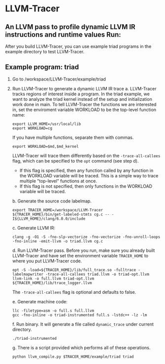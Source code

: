 # LLVM-Tracer
An LLVM pass to profile dynamic LLVM IR instructions and runtime values
Run:
------
After you build LLVM-Tracer, you can use example triad programs in the example
directory to test LLVM-Tracer.

Example program: triad
----------------------
  1. Go to /workspace/LLVM-Tracer/example/triad
  2. Run LLVM-Tracer to generate a dynamic LLVM IR trace
     a. LLVM-Tracer tracks regions of interest inside a program.
        In the triad example, we want to analyze the triad kernel instead of the setup
        and initialization work done in main. To tell LLVM-Tracer the functions we are
        interested in, set the enviroment variable WORKLOAD to be the top-level function name:

        ```
        export LLVM_HOME=/usr/local/lib
        export WORKLOAD=cg
        ```

        If you have multiple functions, separate them with commas.

        ```
        export WORKLOAD=$md,$md_kernel
        ```

        LLVM-Tracer will trace them differently based on the `-trace-all-callees` flag, which can be specified
        to the `opt` command (see step d).

        * If this flag is specified, then any function called by any function in the WORKLOAD variable will be traced.
          This is a simple way to trace multiple "top-level" functions at once.
        * If this flag is not specified, then only functions in the WORKLOAD variable will be traced.

     b. Generate the source code labelmap.

        ```
        export TRACER_HOME=/workspace/LLVM-Tracer
        ${TRACER_HOME}/bin/get-labeled-stmts cg.c -- -I${LLVM_HOME}/clang/6.0.0/include
        ```

     c. Generate LLVM IR:

        ```
        clang -g -O1 -S -fno-slp-vectorize -fno-vectorize -fno-unroll-loops -fno-inline -emit-llvm -o triad.llvm cg.c
        ```

     d. Run LLVM-Tracer pass.
        Before you run, make sure you already built LLVM-Tracer and have set
        the environment variable `TRACER_HOME` to where you put LLVM-Tracer
        code.

        ```
        opt -S -load=${TRACER_HOME}/lib/full_trace.so -fulltrace -labelmapwriter -trace-all-callees triad.llvm -o triad-opt.llvm
        llvm-link -o full.llvm triad-opt.llvm ${TRACER_HOME}/lib/trace_logger.llvm 
        ```

        The `-trace-all-callees` flag is optional and defaults to false.

     e. Generate machine code:

        ```
        llc -filetype=asm -o full.s full.llvm
        gcc -fno-inline -o triad-instrumented full.s -lstdc++ -lz -lm
        ```

     f. Run binary. It will generate a file called `dynamic_trace` under current directory.

       ```
       ./triad-instrumented
       ```

     g. There is a script provided which performs all of these operations.

       ```
       python llvm_compile.py $TRACER_HOME/example/triad triad
       ```
